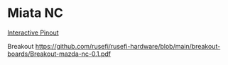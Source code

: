 # Miata NC

[Interactive Pinout](https://rusefi.com/docs/pinouts/miata-nc/)

Breakout https://github.com/rusefi/rusefi-hardware/blob/main/breakout-boards/Breakout-mazda-nc-0.1.pdf
